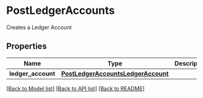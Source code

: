 # PostLedgerAccounts

Creates a Ledger Account
## Properties
Name | Type | Description | Notes
------------ | ------------- | ------------- | -------------
**ledger_account** | [**PostLedgerAccountsLedgerAccount**](PostLedgerAccountsLedgerAccount.md) |  | [optional] 

[[Back to Model list]](../README.md#documentation-for-models) [[Back to API list]](../README.md#documentation-for-api-endpoints) [[Back to README]](../README.md)


